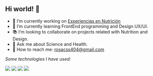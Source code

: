 ## Hi world! 🌸

- 🍓 I’m currently working on [Experiencias en Nutrición](https://experienciasennutricion.com/web/)   
- 🎨 I’m currently learning FrontEnd programming and Design UX/UI.
- 📚 I’m looking to collaborate on projects related with Nutrition and Design. 
- 🥼 Ask me about Science and Health.
- 🔗 How to reach me: rosacss404@gmail.com


  
*Some technologies I have used:*
  
  <img src="https://img.shields.io/badge/HTML5-E34F26?style=for-the-badge&logo=html5&logoColor=white" />  <img src="https://img.shields.io/badge/CSS3-1572B6?style=for-the-badge&logo=css3logoColor=white" />  <img src="https://img.shields.io/badge/JavaScript-323330?style=for-the-badge&logo=JavaScript&logoColor=white" />  <img src="https://img.shields.io/badge/json-5E5C5C?style=for-the-badge&logo=json&logoColor=white" />





  
  

